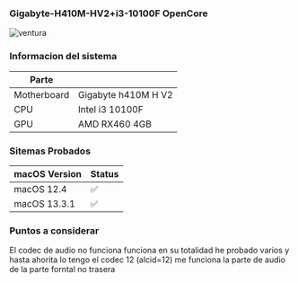 ### Gigabyte-H410M-HV2+i3-10100F OpenCore 

![ventura](https://user-images.githubusercontent.com/72232559/230757760-41d0ba0a-3025-4d8d-af74-b491259aa52b.png)


### Informacion del sistema 
| Parte        |              | 
|--------------|--------------|
| Motherboard  | Gigabyte h410M H V2    |
| CPU	 | Intel i3 10100F     | 
| GPU   | AMD RX460 4GB   | 



### Sitemas Probados

| macOS Version       |     Status         | 
|--------------|--------------|
| macOS 12.4 | 	✅  |
| macOS  13.3.1	 | 	✅   | 


### Puntos a considerar 
El codec de audio no funciona  funciona  en su totalidad  he probado varios y hasta ahorita lo tengo el codec 12 (alcid=12) me funciona la parte de 
audio de la parte forntal no trasera 
